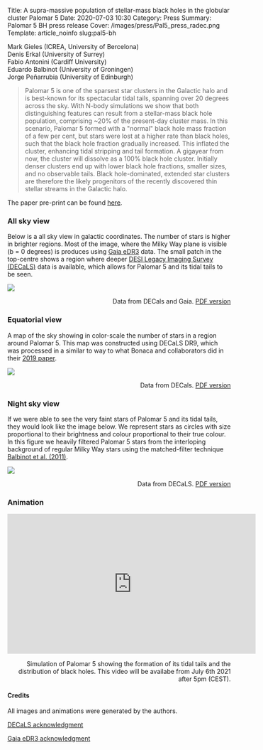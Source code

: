 Title: A supra-massive population of stellar-mass black holes in the globular cluster Palomar 5
Date: 2020-07-03 10:30
Category: Press
Summary: Palomar 5 BH press release
Cover: /images/press/Pal5_press_radec.png
Template: article_noinfo
slug:pal5-bh

Mark Gieles (ICREA, University of Bercelona) <br />
Denis Erkal (University of Surrey) <br />
Fabio Antonini (Cardiff University) <br />
Eduardo Balbinot (University of Groningen) <br />
Jorge Peñarrubia (University of Edinburgh)

> Palomar 5 is one of the sparsest star clusters in the Galactic halo and is
> best-known for its spectacular tidal tails, spanning over 20 degrees across the
> sky. With N-body simulations we show that both distinguishing features can
> result from a stellar-mass black hole population, comprising ~20% of the
> present-day cluster mass. In this scenario, Palomar 5 formed with a "normal"
> black hole mass fraction of a few per cent, but stars were lost at a higher
> rate than black holes, such that the black hole fraction gradually increased.
> This inflated the cluster, enhancing tidal stripping and tail formation. A
> gigayear from now, the cluster will dissolve as a 100% black hole cluster.
> Initially denser clusters end up with lower black hole fractions, smaller
> sizes, and no observable tails. Black hole-dominated, extended star clusters
> are therefore the likely progenitors of the recently discovered thin stellar
> streams in the Galactic halo.

The paper pre-print can be found [here](https://arxiv.org/abs/2102.11348).

### All sky view

Below is a all sky view in galactic coordinates. The number of stars is higher
in brighter regions. Most of the image, where the Milky Way plane is visible (b
= 0 degrees) is produces using [Gaia
eDR3](https://sci.esa.int/web/gaia/-/28820-summary) data. The small patch in
the top-centre shows a region where deeper [DESI Legacy Imaging Survey
(DECaLS)](https://www.legacysurvey.org/dr9/description/) data is available,
which allows for Palomar 5 and its tidal tails to be seen.


<div class="figure" style="width: auto">
<a href="/images/press/Pal5_press_allsky.png">
    <img src="/images/press/thumbnails/800x_/Pal5_press_allsky.png" />
</a>
<p class="figcaption" align='right'>
Data from DECals and Gaia. <a href=/static/images/press/Pal5_press_allsky.pdf'>PDF version</a>
</p>
</div>


### Equatorial view

A map of the sky showing in color-scale the number of stars in a region around
Palomar 5. This map was constructed using DECaLS DR9, which was processed
in a similar to way to what Bonaca and collaborators did in their [2019
paper](https://ui.adsabs.harvard.edu/abs/2020ApJ...889...70B/abstract).

<div class="figure" style="width: auto">
<a href="/images/press/Pal5_press_radec.png">
    <img src="/images/press/thumbnails/800x_/Pal5_press_radec.png" />
</a>
<p class="figcaption" align='right'>
Data from DECals. <a href=/static/images/press/Pal5_press_radec.pdf'>PDF version</a>
</p>
</div>



### Night sky view

If we were able to see the very faint stars of Palomar 5 and its tidal tails,
they would look like the image below. We represent stars as circles with size
proportional to their brightness and colour proportional to their true colour.
In this figure we heavily filtered
Palomar 5 stars from the interloping background of regular Milky Way stars
using the matched-filter technique [Balbinot et al.
(2011)](https://ui.adsabs.harvard.edu/abs/2011MNRAS.416..393B/abstract). 


<div class="figure" style="width: auto">
<a href="/images/press/Pal5_press_nightview.png">
    <img src="/images/press/thumbnails/800x_/Pal5_press_nightview.png" />
</a>
<p class="figcaption" align='right'>
Data from DECaLS. <a href=/static/images/press/Pal5_press_nightview.pdf'>PDF version</a>
</p>
</div>

### Animation

<div class="figure" style="width: 100%">
<center>
<iframe align='center' width="560" height="315" src="https://www.youtube.com/embed/OiF2SYa4jWw" title="YouTube video player" frameborder="0" allow="accelerometer; autoplay; clipboard-write; encrypted-media; gyroscope; picture-in-picture" allowfullscreen></iframe>
</center>
<p class="figcaption" align='right'>
Simulation of Palomar 5 showing the formation of its tidal tails and the distribution of black holes. This video will be availabe from July 6th 2021 after 5pm (CEST).
</p>
</div>


#### Credits

All images and animations were generated by the authors.
 
[DECaLS acknowledgment](https://www.legacysurvey.org/acknowledgment/)

[Gaia eDR3 acknowledgment](https://gea.esac.esa.int/archive/documentation/GEDR3/Miscellaneous/sec_acknowl/)

